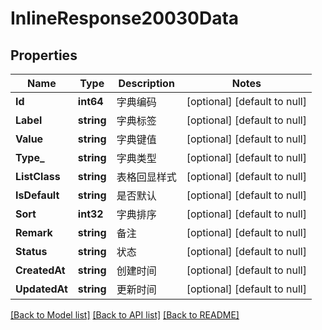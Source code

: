 # InlineResponse20030Data

## Properties
Name | Type | Description | Notes
------------ | ------------- | ------------- | -------------
**Id** | **int64** | 字典编码 | [optional] [default to null]
**Label** | **string** | 字典标签 | [optional] [default to null]
**Value** | **string** | 字典键值 | [optional] [default to null]
**Type_** | **string** | 字典类型 | [optional] [default to null]
**ListClass** | **string** | 表格回显样式 | [optional] [default to null]
**IsDefault** | **string** | 是否默认 | [optional] [default to null]
**Sort** | **int32** | 字典排序 | [optional] [default to null]
**Remark** | **string** | 备注 | [optional] [default to null]
**Status** | **string** | 状态 | [optional] [default to null]
**CreatedAt** | **string** | 创建时间 | [optional] [default to null]
**UpdatedAt** | **string** | 更新时间 | [optional] [default to null]

[[Back to Model list]](../README.md#documentation-for-models) [[Back to API list]](../README.md#documentation-for-api-endpoints) [[Back to README]](../README.md)

